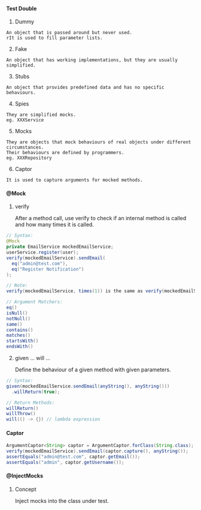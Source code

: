 #### Test Double

1. Dummy

```text
An object that is passed around but never used.
rIt is used to fill parameter lists.
```

2. Fake

```text
An object that has working implementations, but they are usually simplified.
```

3. Stubs

```text
An object that provides predefined data and has no specific behaviours.
```

4. Spies

```text
They are simplified mocks.
eg. XXXService
```

5. Mocks

```text
They are objects that mock behaviours of real objects under different circumstances.
Their behaviours are defined by programmers.
eg. XXXRepository
```

6. Captor

```text
It is used to capture arguments for mocked methods.
```

#### @Mock

1. verify

   After a method call, use verify to check if an internal method is called and how many times it is called.

```java
// Syntax:
@Mock
private EmailService mockedEmailService;
userService.register(user);
verify(mockedEmailService).sendEmail(
  eq("admin@test.com"),
  eq("Register Notification")
);
```

```java
// Note:
verify(mockedEmailService, times(1)) is the same as verify(mockedEmailService)
```

```java
// Argument Matchers:
eq()
isNull()
notNull()
same()
contains()
matches()
startsWith()
endsWith()
```

2. given ... will ...

   Define the behaviour of a given method with given parameters.

```java
// Syntax:
given(mockedEmailService.sendEmail(anyString(), anyString()))
  .willReturn(true);
```

```java
// Return Methods:
willReturn()
willThrow()
will(() -> {}) // lambda expression
```

#### Captor

```java
ArgumentCaptor<String> captor = ArgumentCaptor.forClass(String.class);
verify(mockedEmailService).sendEmail(captor.capture(), anyString());
assertEquals("admin@test.com", captor.getEmail());
assertEquals("admin", captor.getUsername());
```

#### @InjectMocks

1. Concept

   Inject mocks into the class under test.

